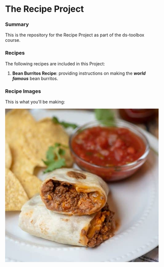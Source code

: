 # The Recipe Project

### Summary

This is the repository for the Recipe Project as part of the ds-toolbox course.

### Recipes

The following recipes are included in this Project:

1. **Bean Burritos Recipe**: providing instructions on making the ***world famous*** bean burritos.

### Recipe Images

This is what you'll be making:

![Fantastic Bean Burritos!](recipe.jpg "World Famous Bean Burritos")

